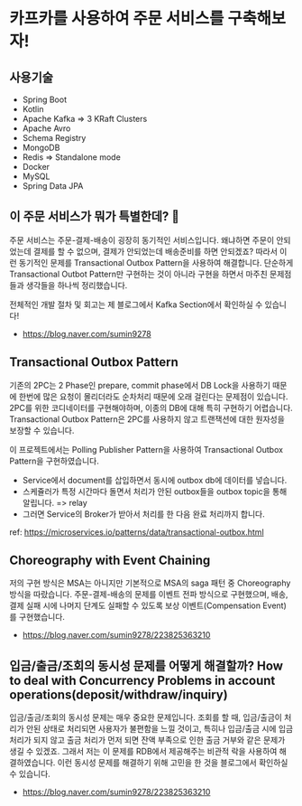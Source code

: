 # 카프카를 사용하여 주문 서비스를 구축해보자!

## 사용기술
- Spring Boot
- Kotlin
- Apache Kafka => 3 KRaft Clusters
- Apache Avro
- Schema Registry
- MongoDB
- Redis => Standalone mode
- Docker
- MySQL
- Spring Data JPA

## 이 주문 서비스가 뭐가 특별한데? 🤔
주문 서비스는 주문-결제-배송이 굉장히 동기적인 서비스입니다. 왜냐하면 주문이 안되었는데 결제를 할 수 없으며, 결제가 안되었는데 배송준비를 하면 안되겠죠?
따라서 이런 동기적인 문제를 Transactional Outbox Pattern을 사용하여 해결합니다.
단순하게 Transactional Outbot Pattern만 구현하는 것이 아니라 구현을 하면서 마주친 문제점들과 생각들을 하나씩 정리했습니다.

전체적인 개발 절차 및 회고는 제 블로그에서 Kafka Section에서 확인하실 수 있습니다!
- https://blog.naver.com/sumin9278

## Transactional Outbox Pattern
기존의 2PC는 2 Phase인 prepare, commit phase에서 DB Lock을 사용하기 때문에 한번에 많은 요청이 몰리더라도 순차처리 때문에 오래 걸린다는 문제점이 있습니다.
2PC를 위한 코디네이터를 구현해야하며, 이종의 DB에 대해 특히 구현하기 어렵습니다.
Transactional Outbox Pattern은 2PC를 사용하지 않고 트랜잭션에 대한 원자성을 보장할 수 있습니다.

이 프로젝트에서는 Polling Publisher Pattern을 사용하여 Transactional Outbox Pattern을 구현하였습니다.
- Service에서 document를 삽입하면서 동시에 outbox db에 데이터를 넣습니다.
- 스케쥴러가 특정 시간마다 돌면서 처리가 안된 outbox들을 outbox topic을 통해 알립니다. => relay
- 그러면 Service의 Broker가 받아서 처리를 한 다음 완료 처리까지 합니다.

ref: https://microservices.io/patterns/data/transactional-outbox.html

## Choreography with Event Chaining
저의 구현 방식은 MSA는 아니지만 기본적으로 MSA의 saga 패턴 중 Choreography 방식을 따랐습니다.
주문-결제-배송의 문제를 이벤트 전파 방식으로 구현했으며, 배송, 결제 실패 시에 나머지 단계도 실패할 수 있도록 보상 이벤트(Compensation Event)를 구현했습니다.

- https://blog.naver.com/sumin9278/223825363210

## 입금/출금/조회의 동시성 문제를 어떻게 해결할까? How to deal with Concurrency Problems in account operations(deposit/withdraw/inquiry)
입금/출금/조회의 동시성 문제는 매우 중요한 문제입니다. 조회를 할 때, 입금/출금이 처리가 안된 상태로 처리되면 사용자가 불편함을 느낄 것이고,
특히나 입금/출금 시에 입금 처리가 되지 않고 출금 처리가 먼저 되면 잔액 부족으로 인한 출금 거부와 같은 문제가 생길 수 있겠죠.
그래서 저는 이 문제를 RDB에서 제공해주는 비관적 락을 사용하여 해결하였습니다. 이런 동시성 문제를 해결하기 위해 고민을 한 것을 블로그에서 확인하실 수 있습니다.

- https://blog.naver.com/sumin9278/223825363210
